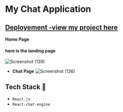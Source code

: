 # My Chat Application

## [Deployement -view my project here ](https://my-chay-app.vercel.app/)
**Home Page**
#### here is the landing page

![Screenshot (139)](https://user-images.githubusercontent.com/68880937/160274041-60747f85-8206-4523-86ce-9c288cb274d5.png)


- **Chat Page**
![Screenshot (136)](https://user-images.githubusercontent.com/68880937/160273817-e9fd302a-8a54-4e89-89c0-94fca4972ece.png)


## Tech Stack 🔧

- `React.js`
- `React-chat-engine`
